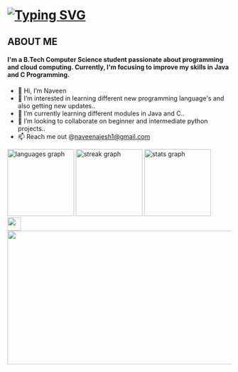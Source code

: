# [![Typing SVG](https://readme-typing-svg.demolab.com/?lines=Hey+there!+👋;I'm+Naveen+Ajesh)](https://git.io/typing-svg)

## ABOUT ME

#### I'm a B.Tech Computer Science student passionate about programming and cloud computing. Currently, I'm focusing to improve my skills in Java and C Programming.
- 👋 Hi, I’m Naveen
- 👀 I’m interested in learning different new programming language's and also getting new updates..
- 🌱 I’m currently learning different modules in Java and C..
- 💞️ I’m looking to collaborate on beginner and intermediate python projects..
- 📫 Reach me out @naveenajesh1@gmail.com

<!---
naveenajesh1/naveenajesh1 is a ✨ special ✨ repository because its `README.md` (this file) appears on your GitHub profile.
You can click the Preview link to take a look at your changes.
--->
<div align="left">
  <img src="https://github-readme-stats.vercel.app/api/top-langs?username=naveenajesh1&locale=en&hide_title=false&layout=compact&card_width=320&langs_count=5&theme=midnight-purple&hide_border=true&order=2" height="150" alt="languages graph"  />
  <img src="https://streak-stats.demolab.com?user=naveenajesh1&locale=en&mode=daily&theme=midnight-purple&hide_border=true&border_radius=5&date_format=j M[ Y]&order=3" height="150" alt="streak graph"  />
  <img src="https://github-readme-stats.vercel.app/api?username=naveenajesh1&hide_title=false&hide_rank=true&show_icons=true&include_all_commits=true&count_private=true&disable_animations=false&theme=midnight-purple&locale=en&hide_border=true&order=1" height="150" alt="stats graph"  />
</div>

 <img src="https://media.giphy.com/media/hvRJCLFzcasrR4ia7z/giphy.gif" width="30px"/>
  </h1>
  <div align="center">
    <img src="https://media.giphy.com/media/dWesBcTLavkZuG35MI/giphy.gif" width="600" height="300"/>
  </div>
  
<!--


